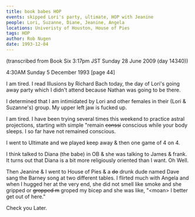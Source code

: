```yaml
---
title: book babes HOP
events: skipped Lori's party, ultimate, HOP with Jeanine
people: Lori, Suzanne, Diane, Jeanine, Angela
locations: Univeristy of Houston, House of Pies
tags: HOP
author: Rob Nugen
date: 1993-12-04
---
```


<p class="note">(transcribed from Book Six 3:17pm JST Sunday 28 June 2009 (day 14340))</p>

<p class="date">4:30AM Sunday 5 December 1993 [page 44]</p>

<p>I am tired.  I read Illusions by Richard Bach today, the day of Lori's going away party which I
didn't attend because Nathan was going to be there.</p>

<p>I determined that I am intimidated by Lori and other females in their (Lori &amp; Suzanne's)
group.  My upper left jaw is fucked up.</p>

<p>I am tired.  I have been trying several times this weekend to practice astral projections,
starting with simple &quot;remain <del>conssi</del> conscious while your body sleeps. I so far have
not remained conscious.</p>

<p>I went to Ultimate and we played keep away &amp; then one game of 4 on 4.</p>

<p>I think talked to Diana (the babe) in OB &amp; she was talking to James &amp; frank.  It turns
out that Diana is a bit more religiously oriented than I want. Oh Well.</p>

<p>Then Jeanine &amp; I went to House of Pies &amp; a <del>do</del> drunk dude named Dave sang the
Barney song at two different tables.  I flirted much with Angela and when I hugged her at the very
end, she did not smell like smoke and she gripped or <del>gropped m</del> groped my bicep and she
was like, &quot;&lt;moan&gt; I better get out of here.&quot;</p>

<p>Check you Later.</p>
